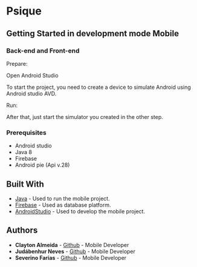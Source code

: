 # Psique

## Getting Started in development mode Mobile

### Back-end and Front-end
Prepare:

Open Android Studio

To start the project, you need to create a device to simulate Android using Android studio AVD.

Run:

After that, just start the simulator you created in the other step.

### Prerequisites

* Android studio
* Java 8
* Firebase
* Android pie (Api v.28)

## Built With

* [Java](https://www.java.com/pt_BR/) - Used to run the mobile project.
* [Firebase](https://firebase.google.com/?hl=pt-br) - Used as database platform.
* [AndroidStudio](https://developer.android.com/studio) - Used to develop the mobile project.

## Authors

* **Clayton Almeida** - [Github](https://github.com/Gulloris) - Mobile Developer
* **Judábenhur Neves** - [Github](https://github.com/judabenhur) - Mobile Developer 
* **Severino Farias** - [Github](https://github.com/fariasjr) - Mobile Developer